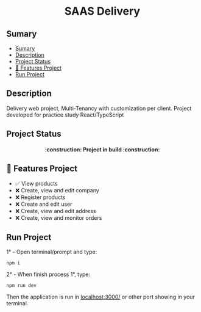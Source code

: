 <h1 align="center"> SAAS Delivery</h1>

## Sumary 

- [Sumary](#sumary)
- [Description](#description)
- [Project Status](#project-status)
- [:hammer: Features Project](#hammer-features-project)
- [Run Project](#run-project)

## Description
Delivery web project, Multi-Tenancy with customization per client.
Project developed for practice study React/TypeScript

## Project Status
<h4 align="center"> 
    :construction:  Project in build  :construction:
</h4>

## :hammer: Features Project
* &#9989; View products
* &#10060; Create, view and edit company
* &#10060; Register products
* &#10060; Create and edit user
* &#10060; Create, view and edit address
* &#10060; Create, view and monitor orders


## Run Project
 1° - Open terminal/prompt and type:

    npm i

 2° - When finish process 1°, type:

    npm run dev

Then the application is run in [localhost:3000/](http://localhost:3000/) or other port showing in your terminal.